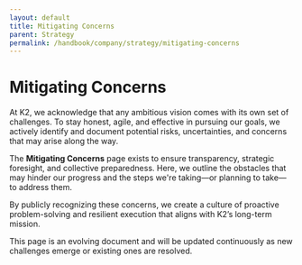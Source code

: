 ```yaml
---
layout: default
title: Mitigating Concerns
parent: Strategy
permalink: /handbook/company/strategy/mitigating-concerns
---
```


# Mitigating Concerns
At K2, we acknowledge that any ambitious vision comes with its own set of challenges. To stay honest, agile, and effective in pursuing our goals, we actively identify and document potential risks, uncertainties, and concerns that may arise along the way.

The **Mitigating Concerns** page exists to ensure transparency, strategic foresight, and collective preparedness. Here, we outline the obstacles that may hinder our progress and the steps we're taking—or planning to take—to address them.

By publicly recognizing these concerns, we create a culture of proactive problem-solving and resilient execution that aligns with K2’s long-term mission.

This page is an evolving document and will be updated continuously as new challenges emerge or existing ones are resolved.


